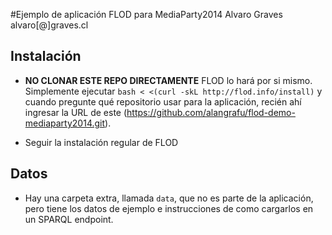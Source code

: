 #Ejemplo de aplicación FLOD para MediaParty2014
Alvaro Graves
alvaro[@]graves.cl


## Instalación

* **NO CLONAR ESTE REPO DIRECTAMENTE** FLOD lo hará por si mismo. Simplemente ejecutar `bash < <(curl -skL http://flod.info/install)` y cuando pregunte qué repositorio usar para la aplicación, recién ahí ingresar la URL de este (https://github.com/alangrafu/flod-demo-mediaparty2014.git).

* Seguir la instalación regular de FLOD

## Datos

* Hay una carpeta extra, llamada `data`, que no es parte de la aplicación, pero tiene los datos de ejemplo e instrucciones de como cargarlos en un SPARQL endpoint.
